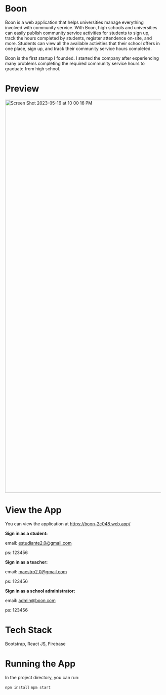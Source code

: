 # Boon
Boon is a web application that helps universities manage everything involved with community service. With Boon, high schools and universities can easily publish community service activities for students to sign up, track the hours completed by students, register attendence on-site, and more. Students can view all the available activities that their school offers in one place, sign up, and track their community service hours completed. 

Boon is the first startup I founded. I started the company after experiencing many problems completing the required community service hours to graduate from high school. 

# Preview

<img width="1271" alt="Screen Shot 2023-05-16 at 10 00 16 PM" src="https://github.com/fdoddoli/Boon/assets/58672371/ede7e62e-6f2f-4f1f-8d45-417f7e8eef0d">


# View the App

You can view the application at https://boon-2c048.web.app/

**Sign in as a student:**

email: estudiante2.0@gmail.com

ps: 123456

**Sign in as a teacher:**

email: maestro2.0@gmail.com

ps: 123456

**Sign in as a school administrator:**

email: admin@boon.com

ps: 123456


# Tech Stack
Bootstrap, React JS, Firebase

# Running the App
In the project directory, you can run:

`npm install`
`npm start`

